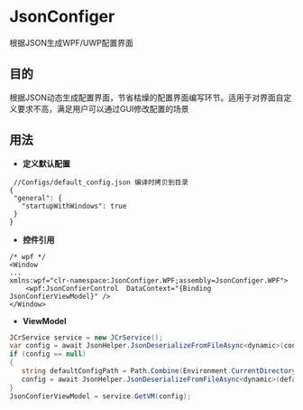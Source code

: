 # JsonConfiger
根据JSON生成WPF/UWP配置界面

## 目的

根据JSON动态生成配置界面，节省枯燥的配置界面编写环节。适用于对界面自定义要求不高，满足用户可以通过GUI修改配置的场景

## 用法
* **定义默认配置**
 ```
  //Configs/default_config.json 编译时拷贝到目录
{
  "general": {
    "startupWithWindows": true
  }
}

 ```
 * **控件引用**
 ```xaml
 /* wpf */
 <Window
 ...
 xmlns:wpf="clr-namespace:JsonConfiger.WPF;assembly=JsonConfiger.WPF">
     <wpf:JsonConfierControl  DataContext="{Binding JsonConfierViewModel}" />
</Window>
 ```
 
 * **ViewModel**
 ```csharp
JCrService service = new JCrService();
var config = await JsonHelper.JsonDeserializeFromFileAsync<dynamic>(configPath);
if (config == null)
{
    string defaultConfigPath = Path.Combine(Environment.CurrentDirectory, "Configs\\default_config.json");
    config = await JsonHelper.JsonDeserializeFromFileAsync<dynamic>(defaultConfigPath);
}
JsonConfierViewModel = service.GetVM(config); 
 ```

